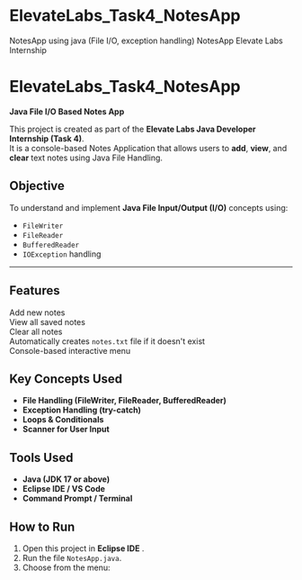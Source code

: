 # ElevateLabs_Task4_NotesApp
NotesApp using java (File I/O, exception handling) NotesApp Elevate Labs Internship
  

  #  ElevateLabs_Task4_NotesApp
**Java File I/O Based Notes App**

This project is created as part of the **Elevate Labs Java Developer Internship (Task 4)**.  
It is a console-based Notes Application that allows users to **add**, **view**, and **clear** text notes using Java File Handling.

##  Objective
To understand and implement **Java File Input/Output (I/O)** concepts using:
- `FileWriter`
- `FileReader`
- `BufferedReader`
- `IOException` handling

---

##  Features
 Add new notes  
 View all saved notes  
 Clear all notes  
 Automatically creates `notes.txt` file if it doesn't exist  
 Console-based interactive menu  

##  Key Concepts Used
- **File Handling (FileWriter, FileReader, BufferedReader)**
- **Exception Handling (try-catch)**
- **Loops & Conditionals**
- **Scanner for User Input**


##  Tools Used
- **Java (JDK 17 or above)**
- **Eclipse IDE / VS Code**
- **Command Prompt / Terminal**


##  How to Run
1. Open this project in **Eclipse IDE** .
2. Run the file `NotesApp.java`.  
3. Choose from the menu:
